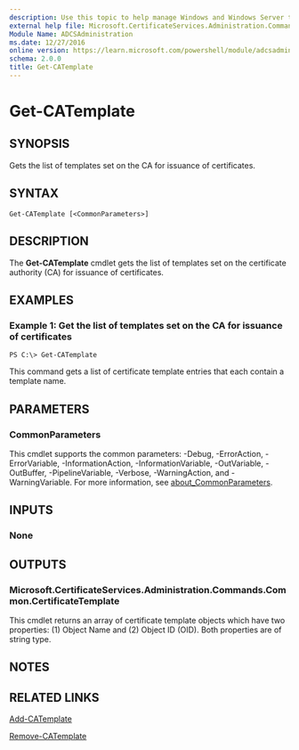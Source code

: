 ```yaml
---
description: Use this topic to help manage Windows and Windows Server technologies with Windows PowerShell.
external help file: Microsoft.CertificateServices.Administration.Commands.dll-Help.xml
Module Name: ADCSAdministration
ms.date: 12/27/2016
online version: https://learn.microsoft.com/powershell/module/adcsadministration/get-catemplate?view=windowsserver2025-ps&wt.mc_id=ps-gethelp
schema: 2.0.0
title: Get-CATemplate
---
```


# Get-CATemplate

## SYNOPSIS
Gets the list of templates set on the CA for issuance of certificates.

## SYNTAX

```
Get-CATemplate [<CommonParameters>]
```

## DESCRIPTION
The **Get-CATemplate** cmdlet gets the list of templates set on the certificate authority (CA) for issuance of certificates.

## EXAMPLES

### Example 1: Get the list of templates set on the CA for issuance of certificates
```
PS C:\> Get-CATemplate
```

This command gets a list of certificate template entries that each contain a template name.

## PARAMETERS

### CommonParameters
This cmdlet supports the common parameters: -Debug, -ErrorAction, -ErrorVariable, -InformationAction, -InformationVariable, -OutVariable, -OutBuffer, -PipelineVariable, -Verbose, -WarningAction, and -WarningVariable. For more information, see [about_CommonParameters](https://go.microsoft.com/fwlink/?LinkID=113216).

## INPUTS

### None

## OUTPUTS

### Microsoft.CertificateServices.Administration.Commands.Common.CertificateTemplate
This cmdlet returns an array of certificate template objects which have two properties: (1) Object Name and (2) Object ID (OID).
Both properties are of string type.

## NOTES

## RELATED LINKS

[Add-CATemplate](./Add-CATemplate.md)

[Remove-CATemplate](./Remove-CATemplate.md)

